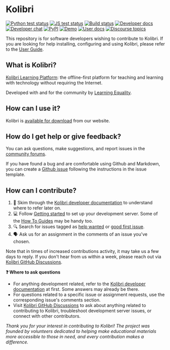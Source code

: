 
# Kolibri

[![Python test status](https://github.com/learningequality/kolibri/actions/workflows/tox.yml/badge.svg?branch=develop)](https://github.com/learningequality/kolibri/actions/workflows/tox.yml)
[![JS test status](https://github.com/learningequality/kolibri/actions/workflows/yarn.yml/badge.svg?branch=develop)](https://github.com/learningequality/kolibri/actions/workflows/yarn.yml)
[![Build status](https://img.shields.io/buildkite/d84228011571e7dddb0a560f0358979c8a385173b4f58a11f8/develop.svg)](https://buildkite.com/learningequality/kolibri)
[![Developer docs](https://img.shields.io/badge/docs-dev-blue.svg)](http://kolibri-dev.readthedocs.org/en/develop/)
[![Developer chat](https://img.shields.io/badge/chat-dev-blue.svg)](http://webchat.freenode.net?channels=%23kolibri)
[![PyPI](https://img.shields.io/pypi/v/kolibri.svg?color=blue)](https://pypi.org/project/kolibri/)
[![Demo](https://img.shields.io/badge/demo-online-blue.svg)](http://kolibridemo.learningequality.org/)
[![User docs](https://img.shields.io/badge/docs-user-blue.svg)](http://kolibri.readthedocs.org/en/latest/)
[![Discourse topics](https://img.shields.io/discourse/https/community.learningequality.org/topics.svg?color=blue)](https://community.learningequality.org/)

This repository is for software developers wishing to contribute to Kolibri. If you are looking for help installing, configuring and using Kolibri, please refer to the [User Guide](https://kolibri.readthedocs.io/).


## What is Kolibri?

[Kolibri Learning Platform](https://learningequality.org/kolibri/): the offline-first platform for teaching and learning with technology without requiring the Internet.

Developed with and for the community by [Learning Equality](https://learningequality.org/).

## How can I use it?

Kolibri is [available for download](https://learningequality.org/download/) from our website.

## How do I get help or give feedback?

You can ask questions, make suggestions, and report issues in the [community forums](https://community.learningequality.org/).

If you have found a bug and are comfortable using Github and Markdown, you can create a [Github issue](https://github.com/learningequality/kolibri/issues) following the instructions in the issue template.

<!-- Also update CONTRIBUTING.md (duplicate) -->
## How can I contribute?

1. 📙 Skim through the [Kolibri developer documentation](https://kolibri-dev.readthedocs.io) to understand where to refer later on.
2. 💻 Follow [Getting started](https://kolibri-dev.readthedocs.io/en/develop/getting_started.html) to set up your development server. Some of the [How To Guides](https://kolibri-dev.readthedocs.io/en/develop/howtos/index.html#howtos) may be handy too.
3. 🔍 Search for issues tagged as [help wanted](https://github.com/learningequality/kolibri/issues?q=is%3Aopen+label%3A%22TAG%3A+help+wanted%22+no%3Aassignee) or [good first issue](https://github.com/learningequality/kolibri/issues?q=is%3Aissue+is%3Aopen+label%3A%22TAG%3A+good+first+issue%22+no%3Aassignee).
4. 🗣️ Ask us for an assignment in the comments of an issue you've chosen.

Note that in times of increased contributions activity, it may take us a few days to reply. If you don't hear from us within a week, please reach out via [Kolibri GitHub Discussions](https://github.com/learningequality/kolibri/discussions).

**❓ Where to ask questions**

- For anything development related, refer to the [Kolibri developer documentation](https://kolibri-dev.readthedocs.io) at first. Some answers may already be there.
- For questions related to a specific issue or assignment requests, use the corresponding issue's comments section.
- Visit [Kolibri GitHub Discussions](https://github.com/learningequality/kolibri/discussions) to ask about anything related to contributing to Kolibri, troubleshoot development server issues, or connect with other contributors.

*Thank you for your interest in contributing to Kolibri! The project was founded by volunteers dedicated to helping make educational materials more accessible to those in need, and every contribution makes a difference.*
